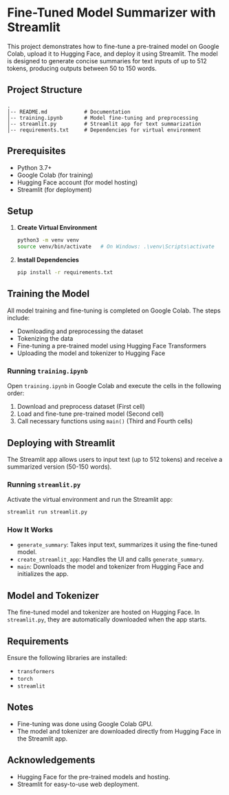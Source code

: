 # Fine-Tuned Model Summarizer with Streamlit

This project demonstrates how to fine-tune a pre-trained model on Google Colab, upload it to Hugging Face, and deploy it using Streamlit. The model is designed to generate concise summaries for text inputs of up to 512 tokens, producing outputs between 50 to 150 words.

## Project Structure
```
.
│-- README.md            # Documentation
│-- training.ipynb       # Model fine-tuning and preprocessing
│-- streamlit.py         # Streamlit app for text summarization
│-- requirements.txt     # Dependencies for virtual environment
```

## Prerequisites
- Python 3.7+
- Google Colab (for training)
- Hugging Face account (for model hosting)
- Streamlit (for deployment)

## Setup
1. **Create Virtual Environment**
   ```bash
   python3 -m venv venv
   source venv/bin/activate   # On Windows: .\venv\Scripts\activate
   ```

2. **Install Dependencies**
   ```bash
   pip install -r requirements.txt
   ```

## Training the Model
All model training and fine-tuning is completed on Google Colab. The steps include:
- Downloading and preprocessing the dataset
- Tokenizing the data
- Fine-tuning a pre-trained model using Hugging Face Transformers
- Uploading the model and tokenizer to Hugging Face

### Running `training.ipynb`
Open `training.ipynb` in Google Colab and execute the cells in the following order:
1. Download and preprocess dataset (First cell)
2. Load and fine-tune pre-trained model (Second cell)
3. Call necessary functions using `main()` (Third and Fourth cells)

## Deploying with Streamlit
The Streamlit app allows users to input text (up to 512 tokens) and receive a summarized version (50-150 words).

### Running `streamlit.py`
Activate the virtual environment and run the Streamlit app:
```bash
streamlit run streamlit.py
```

### How It Works
- `generate_summary`: Takes input text, summarizes it using the fine-tuned model.
- `create_streamlit_app`: Handles the UI and calls `generate_summary`.
- `main`: Downloads the model and tokenizer from Hugging Face and initializes the app.

## Model and Tokenizer
The fine-tuned model and tokenizer are hosted on Hugging Face. In `streamlit.py`, they are automatically downloaded when the app starts.

## Requirements
Ensure the following libraries are installed:
- `transformers`
- `torch`
- `streamlit`

## Notes
- Fine-tuning was done using Google Colab GPU.
- The model and tokenizer are downloaded directly from Hugging Face in the Streamlit app.

## Acknowledgements
- Hugging Face for the pre-trained models and hosting.
- Streamlit for easy-to-use web deployment.


